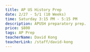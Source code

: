 ```yaml
---
title: AP US History Prep
date: 2/27 - 5/1 (10 Weeks)
time: Saturday 3:15 PM - 5:15 PM
description: APUSH preparatory prep.
price: $800
tags: AP Prep
teacherName: David Kong
teacherLink: /staff/david-kong
---
```

